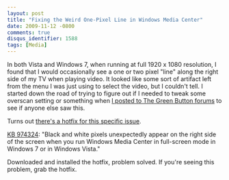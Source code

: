 ```yaml
---
layout: post
title: "Fixing the Weird One-Pixel Line in Windows Media Center"
date: 2009-11-12 -0800
comments: true
disqus_identifier: 1588
tags: [Media]
---
```

In both Vista and Windows 7, when running at full 1920 x 1080
resolution, I found that I would occasionally see a one or two pixel
"line" along the right side of my TV when playing video. It looked like
some sort of artifact left from the menu I was just using to select the
video, but I couldn't tell. I started down the road of trying to figure
out if I needed to tweak some overscan setting or something when [I
posted to The Green Button
forums](http://thegreenbutton.com/forums/p/81192/403439.aspx#403439) to
see if anyone else saw this.

Turns out [there's a hotfix for this specific
issue](http://support.microsoft.com/default.aspx/kb/974324).

[KB 974324](http://support.microsoft.com/default.aspx/kb/974324): "Black
and white pixels unexpectedly appear on the right side of the screen
when you run Windows Media Center in full-screen mode in Windows 7 or in
Windows Vista."

Downloaded and installed the hotfix, problem solved. If you're seeing
this problem, grab the hotfix.


